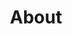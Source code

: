 ---
title: "About"

intro: >
  Hi! I'm Juan Carlos Garzon, a **Computer Engineer** with **5+ years** of experience in Data Analysis and **2 years** in Artificial Intelligence. I specialize in **Computer Vision**, **Real-Time Object Detection**, and **NLP** using Transformers and LLMs.

study: >
  Currently in Montreal, I'm pursuing an **ACS in AI and Machine Learning** at LaSalle College and a **Master's in Big Data and Business Analytics** from IMF Smart Education, enhancing my expertise in cutting-edge AI technologies.

passion_title: "What I'm passionate about"
passion_text: >
  I'm passionate about developing innovative AI solutions. At **Techcolca Inc.**, I work on real-time object detection systems using **Ultralytics YOLO** and build scalable backends with **FastAPI** for sports analytics applications.

  Previously in the **Colombian Aerospace Force**, I managed data analysis projects and led teams in optimizing decision-making processes through effective data visualization and analytics.

mix: >
  With experience in both **Computer Vision** and **NLP**, I bring a comprehensive approach to AI challenges. I've worked with various technologies including **TensorFlow**, **PyTorch**, **Hugging Face**, and developed specialized **AI Agents** using LLMs.

personal: >
  Outside work, I enjoy **running** and **cycling**, activities that contribute to my physical fitness and enhance my discipline and resilience. I'm also dedicated to continuous learning, as evidenced by my certifications in Deep Learning, TensorFlow, Azure, and Data Science.

quickfacts:
  - icon: briefcase
    title: "Current Role"
    value: "Computer Vision Engineer at **Techcolca Inc.**"
  - icon: graduation-cap
    title: "Education"
    value: "**ACS in AI and ML** at LaSalle College Montreal & **Master's in Big Data** at IMF Smart Education"
  - icon: language
    title: "Languages"
    value: "**English** (Professional), **French** (Intermediate), **Spanish** (Native)"
  - icon: heart
    title: "Interests"
    value: "**Running**, **Cycling**, **AI Technologies**, **Continuous Learning**"

---